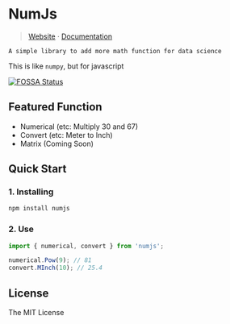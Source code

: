 # NumJs

> [Website]() &middot;
> [Documentation]()

```A simple library to add more math function for data science```

This is like ```numpy```, but for javascript

[![FOSSA Status](https://app.fossa.io/api/projects/git%2Bgithub.com%2Fasterixxtech%2Fnumjs.svg?type=large)](https://app.fossa.io/projects/git%2Bgithub.com%2Fasterixxtech%2Fnumjs?ref=badge_large)

## Featured Function
- Numerical (etc: Multiply 30 and 67)
- Convert (etc: Meter to Inch)
- Matrix (Coming Soon)

## Quick Start
### 1. Installing
```sh
npm install numjs
```

### 2. Use
```js
import { numerical, convert } from 'numjs';

numerical.Pow(9); // 81
convert.MInch(10); // 25.4
```

## License
The MIT License


